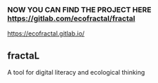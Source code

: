 ### NOW YOU CAN FIND THE PROJECT HERE https://gitlab.com/ecofractal/fractal
https://ecofractal.gitlab.io/

## fractaL

A tool for digital literacy and ecological thinking
